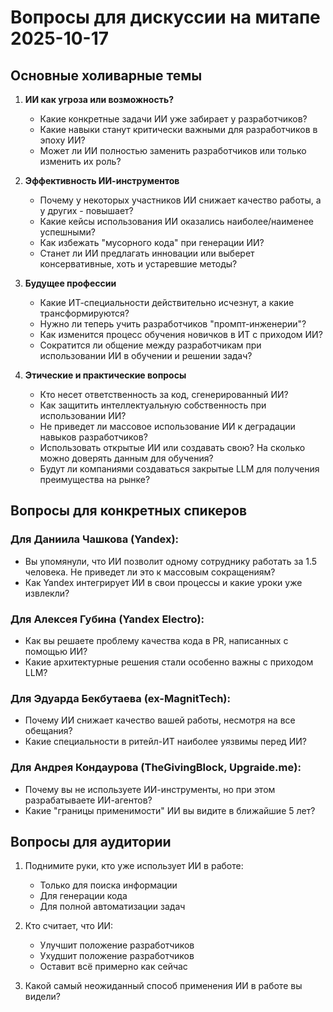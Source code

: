 # Вопросы для дискуссии на митапе 2025-10-17

## Основные холиварные темы

1. **ИИ как угроза или возможность?**
   - Какие конкретные задачи ИИ уже забирает у разработчиков?
   - Какие навыки станут критически важными для разработчиков в эпоху ИИ?
   - Может ли ИИ полностью заменить разработчиков или только изменить их роль?

2. **Эффективность ИИ-инструментов**
   - Почему у некоторых участников ИИ снижает качество работы, а у других - повышает?
   - Какие кейсы использования ИИ оказались наиболее/наименее успешными?
   - Как избежать "мусорного кода" при генерации ИИ?
   - Станет ли ИИ предлагать инновации или выберет консервативные, хоть и устаревшие методы?

3. **Будущее профессии**
   - Какие ИТ-специальности действительно исчезнут, а какие трансформируются?
   - Нужно ли теперь учить разработчиков "промпт-инженерии"?
   - Как изменится процесс обучения новичков в ИТ с приходом ИИ?
   - Сократится ли общение между разработчикам при использовании ИИ в обучении и решении задач?

4. **Этические и практические вопросы**
   - Кто несет ответственность за код, сгенерированный ИИ?
   - Как защитить интеллектуальную собственность при использовании ИИ?
   - Не приведет ли массовое использование ИИ к деградации навыков разработчиков?
   - Использовать открытые ИИ или создавать свою? На сколько можно доверять данным для обучения?
   - Будут ли компаниями создаваться закрытые LLM для получения преимущества на рынке?

## Вопросы для конкретных спикеров

### Для Даниила Чашкова (Yandex):
- Вы упомянули, что ИИ позволит одному сотруднику работать за 1.5 человека. Не приведет ли это к массовым сокращениям?
- Как Yandex интегрирует ИИ в свои процессы и какие уроки уже извлекли?

### Для Алексея Губина (Yandex Electro):
- Как вы решаете проблему качества кода в PR, написанных с помощью ИИ?
- Какие архитектурные решения стали особенно важны с приходом LLM?

### Для Эдуарда Бекбутаева (ex-MagnitTech):
- Почему ИИ снижает качество вашей работы, несмотря на все обещания?
- Какие специальности в ритейл-ИТ наиболее уязвимы перед ИИ?

### Для Андрея Кондаурова (TheGivingBlock, Upgraide.me):
- Почему вы не используете ИИ-инструменты, но при этом разрабатываете ИИ-агентов?
- Какие "границы применимости" ИИ вы видите в ближайшие 5 лет?

## Вопросы для аудитории

1. Поднимите руки, кто уже использует ИИ в работе:
   - Только для поиска информации
   - Для генерации кода
   - Для полной автоматизации задач

2. Кто считает, что ИИ:
   - Улучшит положение разработчиков
   - Ухудшит положение разработчиков
   - Оставит всё примерно как сейчас

3. Какой самый неожиданный способ применения ИИ в работе вы видели?
